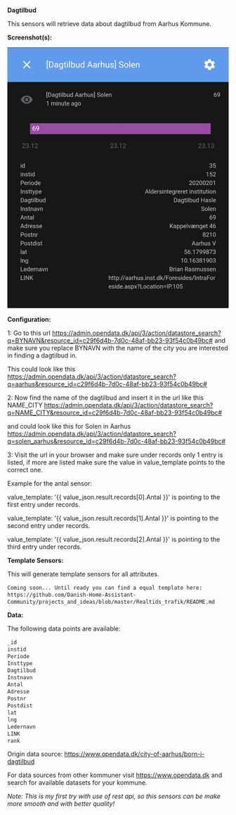 **Dagtilbud**

This sensors will retrieve data about dagtilbud from Aarhus Kommune.

**Screenshot(s):**

![Screenshot 1](https://github.com/Danish-Home-Assistant-Community/projects_and_ideas/blob/master/Dagtilbud/screenshot.jpg)

**Configuration:**

1: Go to this url https://admin.opendata.dk/api/3/action/datastore_search?q=BYNAVN&resource_id=c29f6d4b-7d0c-48af-bb23-93f54c0b49bc# and make sure you replace BYNAVN with the name of the city you are interested in finding a dagtilbud in.

This could look like this https://admin.opendata.dk/api/3/action/datastore_search?q=aarhus&resource_id=c29f6d4b-7d0c-48af-bb23-93f54c0b49bc#

2: Now find the name of the dagtilbud and insert it in the url like this NAME_CITY https://admin.opendata.dk/api/3/action/datastore_search?q=NAME_CITY&resource_id=c29f6d4b-7d0c-48af-bb23-93f54c0b49bc# 

and could look like this for Solen in Aarhus https://admin.opendata.dk/api/3/action/datastore_search?q=solen_aarhus&resource_id=c29f6d4b-7d0c-48af-bb23-93f54c0b49bc#

3: Visit the url in your browser and make sure under records only 1 entry is listed, if more are listed make sure the value in value_template points to the correct one.

Example for the antal sensor:

value_template: '{{ value_json.result.records[0].Antal }}' is pointing to the first entry under records.

value_template: '{{ value_json.result.records[1].Antal }}' is pointing to the second entry under records.

value_template: '{{ value_json.result.records[2].Antal }}' is pointing to the third entry under records.

**Template Sensors:**

This will generate template sensors for all attributes.

```
Coming soon... Until ready you can find a equal template here: https://github.com/Danish-Home-Assistant-Community/projects_and_ideas/blob/master/Realtids_trafik/README.md
```

**Data:**

The following data points are available:
```
_id
instid
Periode
Insttype
Dagtilbud
Instnavn
Antal
Adresse
Postnr
Postdist
lat
lng
Ledernavn
LINK
rank
```

Origin data source: https://www.opendata.dk/city-of-aarhus/born-i-dagtilbud

For data sources from other kommuner visit https://www.opendata.dk and search for available datasets for your kommune.

*Note: This is my first try with use of rest api, so this sensors can be make more smooth and with better quality!*
